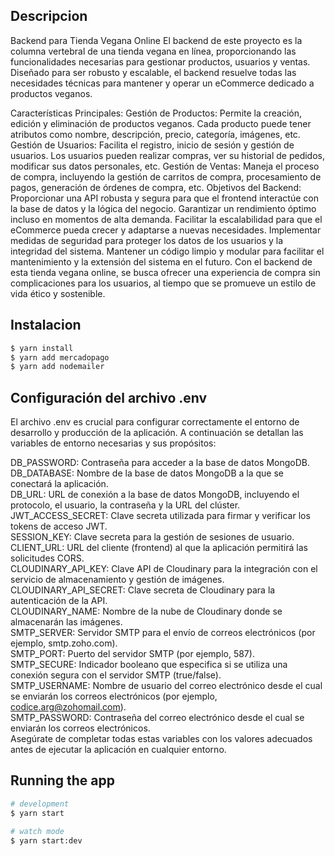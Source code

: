 
## Descripcion

Backend para Tienda Vegana Online
El backend de este proyecto es la columna vertebral de una tienda vegana en línea, proporcionando las funcionalidades necesarias para gestionar productos, usuarios y ventas. Diseñado para ser robusto y escalable, el backend resuelve todas las necesidades técnicas para mantener y operar un eCommerce dedicado a productos veganos.

Características Principales:
Gestión de Productos: Permite la creación, edición y eliminación de productos veganos. Cada producto puede tener atributos como nombre, descripción, precio, categoría, imágenes, etc.
Gestión de Usuarios: Facilita el registro, inicio de sesión y gestión de usuarios. Los usuarios pueden realizar compras, ver su historial de pedidos, modificar sus datos personales, etc.
Gestión de Ventas: Maneja el proceso de compra, incluyendo la gestión de carritos de compra, procesamiento de pagos, generación de órdenes de compra, etc.
Objetivos del Backend:
Proporcionar una API robusta y segura para que el frontend interactúe con la base de datos y la lógica del negocio.
Garantizar un rendimiento óptimo incluso en momentos de alta demanda.
Facilitar la escalabilidad para que el eCommerce pueda crecer y adaptarse a nuevas necesidades.
Implementar medidas de seguridad para proteger los datos de los usuarios y la integridad del sistema.
Mantener un código limpio y modular para facilitar el mantenimiento y la extensión del sistema en el futuro.
Con el backend de esta tienda vegana online, se busca ofrecer una experiencia de compra sin complicaciones para los usuarios, al tiempo que se promueve un estilo de vida ético y sostenible.

## Instalacion

```bash
$ yarn install
$ yarn add mercadopago
$ yarn add nodemailer
```
## Configuración del archivo .env
El archivo .env es crucial para configurar correctamente el entorno de desarrollo y producción de la aplicación. A continuación se detallan las variables de entorno necesarias y sus propósitos:

DB_PASSWORD: Contraseña para acceder a la base de datos MongoDB.</br>
DB_DATABASE: Nombre de la base de datos MongoDB a la que se conectará la aplicación.</br>
DB_URL: URL de conexión a la base de datos MongoDB, incluyendo el protocolo, el usuario, la contraseña y la URL del clúster.</br>
JWT_ACCESS_SECRET: Clave secreta utilizada para firmar y verificar los tokens de acceso JWT.</br>
SESSION_KEY: Clave secreta para la gestión de sesiones de usuario.</br>
CLIENT_URL: URL del cliente (frontend) al que la aplicación permitirá las solicitudes CORS.</br>
CLOUDINARY_API_KEY: Clave API de Cloudinary para la integración con el servicio de almacenamiento y gestión de imágenes.</br>
CLOUDINARY_API_SECRET: Clave secreta de Cloudinary para la autenticación de la API.</br>
CLOUDINARY_NAME: Nombre de la nube de Cloudinary donde se almacenarán las imágenes.</br>
SMTP_SERVER: Servidor SMTP para el envío de correos electrónicos (por ejemplo, smtp.zoho.com).</br>
SMTP_PORT: Puerto del servidor SMTP (por ejemplo, 587).</br>
SMTP_SECURE: Indicador booleano que especifica si se utiliza una conexión segura con el servidor SMTP (true/false).</br>
SMTP_USERNAME: Nombre de usuario del correo electrónico desde el cual se enviarán los correos electrónicos (por ejemplo, codice.arg@zohomail.com).</br>
SMTP_PASSWORD: Contraseña del correo electrónico desde el cual se enviarán los correos electrónicos.</br>
Asegúrate de completar todas estas variables con los valores adecuados antes de ejecutar la aplicación en cualquier entorno.</br>



## Running the app

```bash
# development
$ yarn start

# watch mode
$ yarn start:dev

